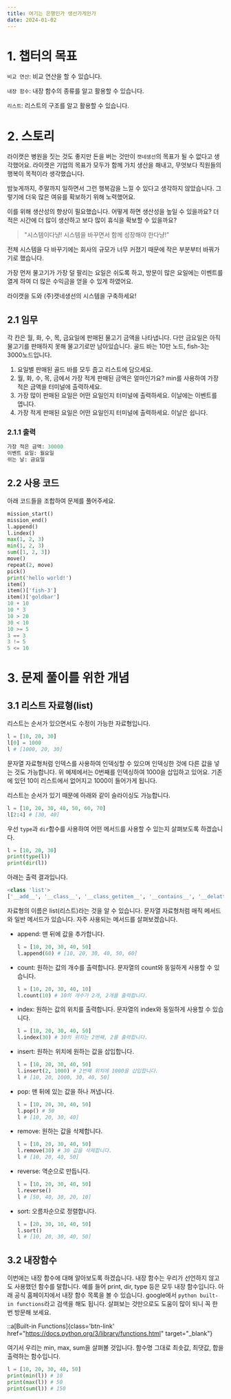 ```yaml
---
title: 여기는 은행인가 생선가게인가
date: 2024-01-02
---
```


# 1. 챕터의 목표

`비교 연산`: 비교 연산을 할 수 있습니다.

`내장 함수`: 내장 함수의 종류를 알고 활용할 수 있습니다.

`리스트`: 리스트의 구조를 알고 활용할 수 있습니다.

# 2. 스토리

라이캣은 병원을 짓는 것도 좋지만 돈을 버는 것만이 `캣네생선`의 목표가 될 수 없다고 생각했어요. 라이캣은 기업의 목표가 모두가 함께 가치 생산을 해내고, 무엇보다 직원들의 행복이 목적이라 생각했습니다.

밤늦게까지, 주말까지 일하면서 그런 행복감을 느낄 수 있다고 생각하지 않았습니다. 그렇기에 더욱 많은 여유를 확보하기 위해 노력했어요.

이를 위해 생산성의 향상이 필요했습니다. 어떻게 하면 생산성을 높일 수 있을까요? 더 적은 시간에 더 많이 생산하고 보다 많이 휴식을 확보할 수 있을까요?

> "시스템이다냥! 시스템을 바꾸면서 함께 성장해야 한다냥!”

전체 시스템을 다 바꾸기에는 회사의 규모가 너무 커졌기 때문에 작은 부분부터 바꿔가기로 했습니다.

가장 먼저 물고기가 가장 덜 팔리는 요일은 쉬도록 하고, 방문이 많은 요일에는 이벤트를 열게 하여 더 많은 수익금을 얻을 수 있게 하였어요.

라이캣을 도와 (주)캣네생선의 시스템을 구축하세요!

## 2.1 임무

각 칸은 월, 화, 수, 목, 금요일에 판매된 물고기 금액을 나타냅니다. 다만 금요일은 아직 물고기를 판매하지 못해 물고기로만 남아있습니다. 골드 바는 10만 노드, fish-3는 3000노드입니다.

1. 요일별 판매된 골드 바를 모두 줍고 리스트에 담으세요.
2. 월, 화, 수, 목, 금에서 가장 적게 판매된 금액은 얼마인가요? min를 사용하여 가장 적은 금액을 터미널에 출력하세요.
3. 가장 많이 판매된 요일은 어떤 요일인지 터미널에 출력하세요. 이날에는 이벤트를 엽니다.
4. 가장 적게 판매된 요일은 어떤 요일인지 터미널에 출력하세요. 이날은 쉽니다.

### 2.1.1 출력

```python
가장 적은 금액: 30000
이벤트 요일: 월요일
쉬는 날: 금요일
```

## 2.2 사용 코드

아래 코드들을 조합하여 문제를 풀어주세요.

```python
mission_start()
mission_end()
l.append()
l.index()
max(1, 2, 3)
min(1, 2, 3)
sum([1, 2, 3])
move()
repeat(2, move)
pick()
print('hello world!')
item()
item()['fish-3']
item()['goldbar']
10 + 10
10 * 3
10 > 20
30 < 10
10 >= 5
3 == 3
3 != 5
5 <= 10

```

# 3. 문제 풀이를 위한 개념

## 3.1 리스트 자료형(list)

리스트는 순서가 있으면서도 수정이 가능한 자료형입니다.

```python
l = [10, 20, 30]
l[0] = 1000
l # [1000, 20, 30]
```

문자열 자료형처럼 인덱스를 사용하여 인덱싱할 수 있으며 인덱싱한 것에 다른 값을 넣는 것도 가능합니다. 위 예제에서는 0번째를 인덱싱하여 1000을 삽입하고 있어요. 기존에 있던 10이 리스트에서 없어지고 1000이 들어가게 됩니다.

리스트는 순서가 있기 때문에 아래와 같이 슬라이싱도 가능합니다.

```python
l = [10, 20, 30, 40, 50, 60, 70]
l[2:4] # [30, 40]
```

우선 `type`과 `dir`함수를 사용하여 어떤 메서드를 사용할 수 있는지 살펴보도록 하겠습니다.

```python
l = [10, 20, 30]
print(type(l))
print(dir(l))
```

아래는 출력 결과입니다.

```python
<class 'list'>
['__add__', '__class__', '__class_getitem__', '__contains__', '__delattr__', '__delitem__', '__dir__', '__doc__', '__eq__', '__format__', '__ge__', '__getattribute__', '__getitem__', '__getstate__', '__gt__', '__hash__', '__iadd__', '__imul__', '__init__', '__init_subclass__', '__iter__', '__le__', '__len__', '__lt__', '__mul__', '__ne__', '__new__', '__reduce__', '__reduce_ex__', '__repr__', '__reversed__', '__rmul__', '__setattr__', '__setitem__', '__sizeof__', '__str__', '__subclasshook__', 'append', 'clear', 'copy', 'count', 'extend', 'index', 'insert', 'pop', 'remove', 'reverse', 'sort']
```

자료형의 이름은 list(리스트)라는 것을 알 수 있습니다. 문자열 자료형처럼 매직 메서드와 일반 메서드가 있습니다. 자주 사용되는 메서드를 살펴보겠습니다.

- append: 맨 뒤에 값을 추가합니다.
  ```python
  l = [10, 20, 30, 40, 50]
  l.append(60) # [10, 20, 30, 40, 50, 60]
  ```
- count: 원하는 값의 개수를 출력합니다. 문자열의 count와 동일하게 사용할 수 있습니다.
  ```python
  l = [10, 20, 30, 40, 10]
  l.count(10) # 10의 개수가 2개, 2개를 출력합니다.
  ```
- index: 원하는 값의 위치를 출력합니다. 문자열의 index와 동일하게 사용할 수 있습니다.
  ```python
  l = [10, 20, 30, 40, 50]
  l.index(30) # 30의 위치는 2번째, 2를 출력합니다.
  ```
- insert: 원하는 위치에 원하는 값을 삽입합니다.
  ```python
  l = [10, 20, 30, 40, 50]
  l.insert(2, 1000) # 2번째 위치에 1000을 삽입합니다.
  l # [10, 20, 1000, 30, 40, 50]
  ```
- pop: 맨 뒤에 있는 값을 하나 꺼냅니다.
  ```python
  l = [10, 20, 30, 40, 50]
  l.pop() # 50
  l # [10, 20, 30, 40]
  ```
- remove: 원하는 값을 삭제합니다.
  ```python
  l = [10, 20, 30, 40, 50]
  l.remove(30) # 30 값을 삭제합니다.
  l # [10, 20, 40, 50]
  ```
- reverse: 역순으로 만듭니다.
  ```python
  l = [10, 20, 30, 40, 50]
  l.reverse()
  l # [50, 40, 30, 20, 10]
  ```
- sort: 오름차순으로 정렬합니다.
  ```python
  l = [20, 30, 10, 40, 50]
  l.sort()
  l # [10, 20, 30, 40, 50]
  ```

## 3.2 내장함수

이번에는 내장 함수에 대해 알아보도록 하겠습니다. 내장 함수는 우리가 선언하지 않고도 사용했던 함수를 말합니다. 예를 들어 print, dir, type 등은 모두 내장 함수입니다. 아래 공식 홈페이지에서 내장 함수 목록을 볼 수 있습니다. google에서 `python built-in functions`라고 검색을 해도 됩니다. 살펴보는 것만으로도 도움이 많이 되니 꼭 한 번 방문해 보세요.

::a[Built-in Functions]{class='btn-link' href="https://docs.python.org/3/library/functions.html" target="\_blank"}

여기서 우리는 min, max, sum을 살펴볼 것입니다. 함수명 그대로 최솟값, 최댓값, 합을 출력하는 함수입니다.

```python
l = [10, 20, 30, 40, 50]
print(min(l)) # 10
print(max(l)) # 50
print(sum(l)) # 150
```
